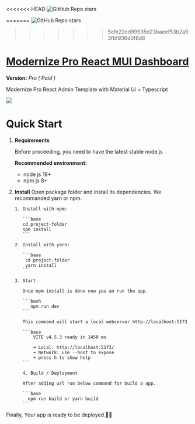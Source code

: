 <<<<<<< HEAD
<img alt="GitHub Repo stars" src="https://img.shields.io/github/stars/free-my-purchased/modernize-pro-admin-dashboard-react?style=for-the-badge&logo=Trustpilot&logoColor=white&cacheSeconds=3600&link=https%3A%2F%2Fcamo.githubusercontent.com%2F6b679c599b289331e9c254d0afde4056d368342d2938f1a75d56d74dabf493cb%2F68747470733a2f2f696d672e736869656c64732e696f2f6769746875622f73746172732f667265652d6d792d7075726368617365642f6d6f6465726e697a652d70726f2d61646d696e2d64617368626f6172642d72656163743f7374796c653d666f722d7468652d6261646765266c6f676f3d547275737470696c6f74266c6f676f436f6c6f723d77686974652663616368655365636f6e64733d33363030">

=======
<img alt="GitHub Repo stars" src="https://img.shields.io/github/stars/free-my-purchased/modernize-pro-admin-dashboard-react?style=for-the-badge&logo=Trustpilot&logoColor=white&cacheSeconds=3600">
>>>>>>> 5efe22ed99935d23baeef53b2a93fbf936d0f8d6



# <a href="https://modernize-pro-admin-dashboard-react.vercel.app/?ref=5">Modernize Pro React MUI Dashboard

</a>

**Version:** _Pro ( Paid )_

Modernize Pro React Admin Template with Material Ui + Typescript

 



  <img src="https://adminmart.com/wp-content/uploads/2023/01/image_2023_01_26T10_19_25_019Z-min.png" />

# Quick Start

1.  **Requirements**

    Before proceeding, you need to have the latest stable node.js

    **Recommended environment:**

    - node js 18+
    - npm js 8+

2.  **Install**
    Open package folder and install its dependencies. We recommanded yarn or npm.

        1. Install with npm:

           ```base
           cd project-folder
           npm install
           ```

        2. Install with yarn:

           ```base
            cd project-folder
            yarn install
           ```

        3. Start

           Once npm install is done now you an run the app.

           ```bash
              npm run dev
           ```

           This command will start a local webserver http://localhost:5173

           ```base
               VITE v4.5.3 ready in 1450 ms

               ➜ Local: http://localhost:5173/
               ➜ Network: use --host to expose
               ➜ press h to show help
           ```

           4. Build / Deployment

           After adding url run below command for build a app.

           ```base
             npm run build or yarn build
           ```

Finally, Your app is ready to be deployed.🥳🥳
